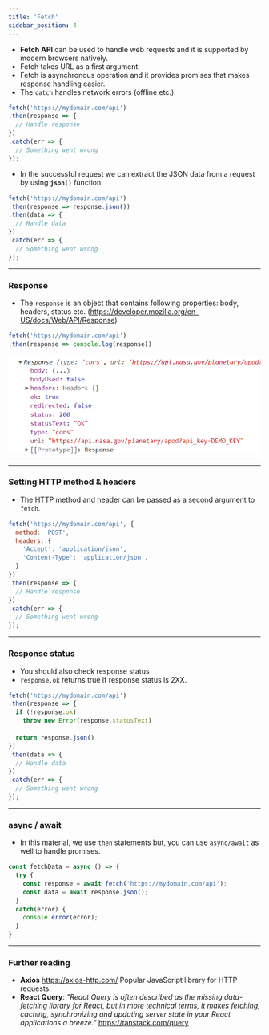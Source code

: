 ```yaml
---
title: 'Fetch'
sidebar_position: 4
---
```

- **Fetch API** can be used to handle web requests and it is supported by modern browsers natively.
- Fetch takes URL as a first argument.
- Fetch is asynchronous operation and it provides promises that makes response handling easier.
- The `catch` handles network errors (offline etc.).
```js
fetch('https://mydomain.com/api')
.then(response => {
  // Handle response
})
.catch(err => {
  // Something went wrong
});
```
- In the successful request we can extract the JSON data from a request by using **`json()`** function.
```js
fetch('https://mydomain.com/api')
.then(response => response.json())
.then(data => {
  // Handle data
})
.catch(err => {
  // Something went wrong
});
```
---
### Response
- The `response` is an object that contains following properties: body, headers, status etc. (https://developer.mozilla.org/en-US/docs/Web/API/Response)
```js
fetch('https://mydomain.com/api')
.then(response => console.log(response))
```
 ![Response](./img/response.png)

---
### Setting HTTP method & headers
- The HTTP method and header can be passed as a second argument to `fetch`.
```js
fetch('https://mydomain.com/api', {
  method: 'POST', 
  headers: { 
    'Accept': 'application/json', 
    'Content-Type': 'application/json', 
  }
})
.then(response => {
  // Handle response
})
.catch(err => {
  // Something went wrong
});
```
---
### Response status
- You should also check response status
- `response.ok` returns true if response status is 2XX.
```js 
fetch('https://mydomain.com/api')
.then(response => {
  if (!response.ok) 
    throw new Error(response.statusText)
  
  return response.json()
})
.then(data => {
  // Handle data
})
.catch(err => {
  // Something went wrong
});
```
---
### async / await
- In this material, we use `then` statements but, you can use `async/await` as well to handle promises.
```js
const fetchData = async () => {
  try {
    const response = await fetch('https://mydomain.com/api');
    const data = await response.json();
  }
  catch(error) {
    console.error(error);
  }
}
```
---
### Further reading
- **Axios** https://axios-http.com/ Popular JavaScript library for HTTP requests.
- **React Query**: *"React Query is often described as the missing data-fetching library for React, but in more technical terms, it makes fetching, caching, synchronizing and updating server state in your React applications a breeze."* 
https://tanstack.com/query
